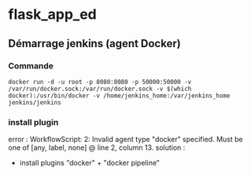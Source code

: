 # flask_app_ed

## Démarrage jenkins (agent Docker)
### Commande
    docker run -d -u root -p 8080:8080 -p 50000:50000 -v /var/run/docker.sock:/var/run/docker.sock -v $(which docker):/usr/bin/docker -v /home/jenkins_home:/var/jenkins_home jenkins/jenkins
### install plugin
error : WorkflowScript: 2: Invalid agent type "docker" specified. Must be one of [any, label, none] @ line 2, column 13.
solution :
-   install plugins "docker" + "docker pipeline"